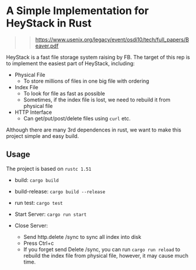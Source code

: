 # A Simple Implementation for HeyStack in Rust

>> https://www.usenix.org/legacy/event/osdi10/tech/full_papers/Beaver.pdf

HeyStack is a fast file storage system raising by FB. The target of this rep is to implement the easiest part of HeyStack, including:

+ Physical File
  + To store millions of files in one big file with ordering
+ Index File
  + To look for file as fast as possible
  + Sometimes, if the index file is lost, we need to rebuild it from physical file
+ HTTP Interface
  + Can get/put/post/delete files using ``curl`` etc.

Although there are many 3rd dependences in rust, we want to make this project simple and easy build.


## Usage

The project is based on ``rustc 1.51``

+ build: ``cargo build``
+ build-release: ``cargo build --release``
+ run test: ``cargo test``

+ Start Server: ``cargo run start``
+ Close Server:
  + Send http.delete /sync to sync all index into disk
  + Press Ctrl+c
  + If you forget send Delete /sync, you can run ``cargo run reload`` to rebuild the index file from physical file, however, it may cause much time.

